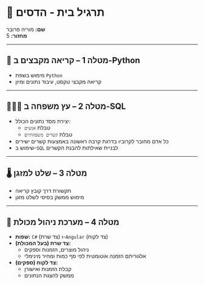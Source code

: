 
# 🌳 תרגיל בית - הדסים  
**שם:** מוריה פרובר  
**מחזור:** 5  

---

## 📃 מטלה 1 – קריאה מקבצים ב-Python  
- מימוש בשפת `Python`  
- קריאה מקבצי טקסט, עיבוד נתונים ומיון  

---

## 👨‍👩‍👦 מטלה 2 – עץ משפחה ב-SQL  
- יצירת מסד נתונים הכולל:  
  - טבלת `אנשים`  
  - טבלת `קשרים משפחתיים`  
- כל אדם מחובר לקרוביו בדרגת קרבה ראשונה באמצעות קשרים ישירים  
- שימוש ב-`SQL` לבניית שאילתות להבנת הקשרים  

---

## 🌡️ מטלה 3 – שלט למזגן  
- תקשורת דרך קובץ קריאה  
- מימוש ממשק בסיסי לשלט מזגן  

---

## 🏪 מטלה 4 – מערכת ניהול מכולת  
- **שפות:** `C#` (צד שרת) ו-`Angular` (צד לקוח)  
- **צד שרת (בעל המכולת):**
  - ניהול מוצרים, הזמנות וספקים  
  - אלגוריתם הזמנה אוטומטית לפי סף כמות ומחיר מינימלי  
- **צד לקוח (ספקים):**
  - קבלת הזמנות ואישורן  
  - ממשק  להצגת הנתונים  
